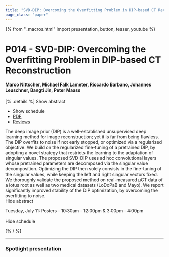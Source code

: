 ```yaml
---
title: "SVD-DIP: Overcoming the Overfitting Problem in DIP-based CT Reconstruction"
page_class: "paper"
---
```


{% from "_macros.html" import presentation, button, teaser, youtube %}

# P014 - SVD-DIP: Overcoming the Overfitting Problem in DIP-based CT Reconstruction

#### Marco Nittscher, Michael Falk Lameter, Riccardo Barbano, Johannes Leuschner, Bangti Jin, Peter Maass

[% .details %]
<a class="toggle_visibility" data-selector=".abstract" data-level="3">Show abstract</a>
- <a class="toggle_visibility" data-selector=".schedule" data-level="3">Show schedule</a>
- <a href="https://openreview.net/pdf?id=ivC7VP2mof">PDF</a>
- <a href="https://openreview.net/forum?id=ivC7VP2mof">Reviews</a>

<p>
    <span class="abstract">
        The deep image prior (DIP) is a well-established unsupervised deep learning method for image reconstruction; yet it is far from being flawless. The DIP overfits to noise if not early stopped, or optimized via a regularized objective. We build on the regularized fine-tuning of a pretrained DIP, by adopting a novel strategy that restricts the learning to the adaptation of singular values. The proposed SVD-DIP uses ad hoc convolutional layers whose pretrained parameters are decomposed via the singular value decomposition. Optimizing the DIP then solely consists in the fine-tuning of the singular values, while keeping the left and right singular vectors fixed. We thoroughly validate the proposed method on real-measured μCT data of a lotus root as well as two medical datasets (LoDoPaB and Mayo). We report significantly improved stability of the DIP optimization, by overcoming the overfitting to noise.
        <br>
        <span class="actions"><a class="toggle_visibility" data-level="2">Hide abstract</a></span>
    </span>
</p>

<p>
    <span class="schedule">
        Tuesday, July 11: Posters - 10:30am - 12:00pm & 3:00pm - 4:00pm<br>
        <br>
        <span class="actions"><a class="toggle_visibility" data-level="2">Hide schedule</a></span>
    </span>
</p>
[% / %]

---


### Spotlight presentation
